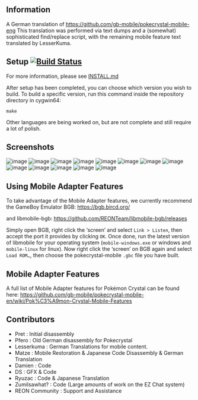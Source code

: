 ## Information 

A German translation of https://github.com/gb-mobile/pokecrystal-mobile-eng
This translation was performed via text dumps and a (somewhat) sophisticated find/replace script, with the remaining mobile feature text translated by LesserKuma.

## Setup [![Build Status][ci-badge]][ci]

For more information, please see [INSTALL.md](INSTALL.md)

After setup has been completed, you can choose which version you wish to build.
To build a specific version, run this command inside the repository directory in cygwin64:

`make`


Other languages are being worked on, but are not complete and still require a lot of polish.

## Screenshots

![image](https://github.com/gb-mobile/pokecrystal-mobile-ger/assets/110418063/ba663136-d7fa-423e-974d-7cf0f05362fd)
![image](https://github.com/gb-mobile/pokecrystal-mobile-ger/assets/110418063/b4ceadf8-592b-41ca-8cf9-ce4f397d01ab)
![image](https://github.com/gb-mobile/pokecrystal-mobile-ger/assets/110418063/062796fd-380d-4a21-8f3f-93a4fd220772)
![image](https://github.com/gb-mobile/pokecrystal-mobile-ger/assets/110418063/07190487-05ff-4bf7-b68e-cd41161c97ca)
![image](https://github.com/gb-mobile/pokecrystal-mobile-ger/assets/110418063/d3ff672c-54b5-4b28-8cc1-e327d2bd0744)
![image](https://github.com/gb-mobile/pokecrystal-mobile-ger/assets/110418063/9df60976-2b40-41f1-bc26-a7cde97adaba)
![image](https://github.com/gb-mobile/pokecrystal-mobile-ger/assets/110418063/72732978-9cf7-471d-8314-d7c5cb634f82)
![image](https://github.com/gb-mobile/pokecrystal-mobile-ger/assets/110418063/fd5fd3a3-5a7e-41a8-b3bc-c50c5c947b1d)
![image](https://github.com/gb-mobile/pokecrystal-mobile-ger/assets/110418063/e28e5656-ea85-452d-872d-d1d2b6b8a360)
![image](https://github.com/gb-mobile/pokecrystal-mobile-ger/assets/110418063/dc35bc4e-8086-4c8d-a79d-b3d2c1e41108)
![image](https://github.com/gb-mobile/pokecrystal-mobile-ger/assets/110418063/88ae5a4b-a52f-432a-8142-ef03920594c5)
![image](https://github.com/gb-mobile/pokecrystal-mobile-ger/assets/110418063/d8c279cf-1c1e-45b4-a823-39b15d0aceb2)
![image](https://github.com/gb-mobile/pokecrystal-mobile-ger/assets/110418063/739c6d36-51bf-43ef-8677-2ce1f7fd49c6)

## Using Mobile Adapter Features

To take advantage of the Mobile Adapter features, we currently recommend the GameBoy Emulator BGB:
https://bgb.bircd.org/

and libmobile-bgb:
https://github.com/REONTeam/libmobile-bgb/releases

Simply open BGB, right click the ‘screen’ and select `Link > Listen`, then accept the port it provides by clicking `OK`.
Once done, run the latest version of libmobile for your operating system (`mobile-windows.exe` or windows and `mobile-linux` for linux).
Now right click the ‘screen’ on BGB again and select `Load ROM…`, then choose the pokecrystal-mobile `.gbc` file you have built.

## Mobile Adapter Features

A full list of Mobile Adapter features for Pokémon Crystal can be found here:
https://github.com/gb-mobile/pokecrystal-mobile-en/wiki/Pok%C3%A9mon-Crystal-Mobile-Features

## Contributors

- Pret           : Initial disassembly
- Pfero          : Old German disassembly for Pokecrystal
- Lesserkuma     : German Translations for mobile content.
- Matze          : Mobile Restoration & Japanese Code Disassembly & German Translation
- Damien         : Code
- DS             : GFX & Code
- Ryuzac         : Code & Japanese Translation
- Zumilsawhat?   : Code (Large amounts of work on the EZ Chat system)
- REON Community : Support and Assistance

[ci]: https://github.com/pret/pokecrystal/actions
[ci-badge]: https://github.com/pret/pokecrystal/actions/workflows/main.yml/badge.svg
